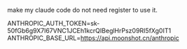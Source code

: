 make my claude code do not need register to use it.


ANTHROPIC_AUTH_TOKEN=sk-50fGb6g9X7l67VNC1JCEh1kcrQIBeglHrPsz09RI5fXg0IT1
ANTHROPIC_BASE_URL=https://api.moonshot.cn/anthropic